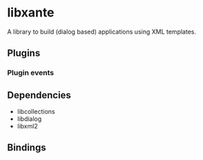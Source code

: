 # libxante

A library to build (dialog based) applications using XML templates.

## Plugins

### Plugin events

## Dependencies

* libcollections
* libdialog
* libxml2

## Bindings

